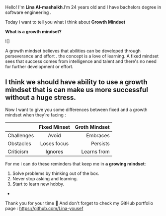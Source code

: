 Hello! I'm **Lina Al-mashaikh**.I’m 24 years old and I have bachelors degree in software engineering . 

Today i want to tell you what i think about **Growth Mindset**

**What is a growth mindset?**

![]

A growth mindset believes that abilities can be developed through perseverance and effort .
the concept is a love of learning.
A fixed mindset sees that success comes from  intelligence and talent and there's no need for further development or effort.

I think we should have ability to use a growth mindset that is can make us more successful without a huge stress.
-
Now I want to give you some differences between fixed and a growth mindset when they're facing :


||Fixed Minset | Groth Mindset |
| :------------- | :----------: | -----------: |
|Challenges |Avoid  |Embraces |
|Obstacles  |Loses focus |Persists |
|Criticism  |Ignores |Learns from |

For me i can do these reminders that keep me in **a growing mindset**:
1. Solve problems by thinking out of the box.
2. Never stop asking and learning.
3. Start to learn new hobby.
-
Thank you for your time :purple_heart: And don't forget to check my GitHub portfolio page : 
https://github.com/Lina-yousef
